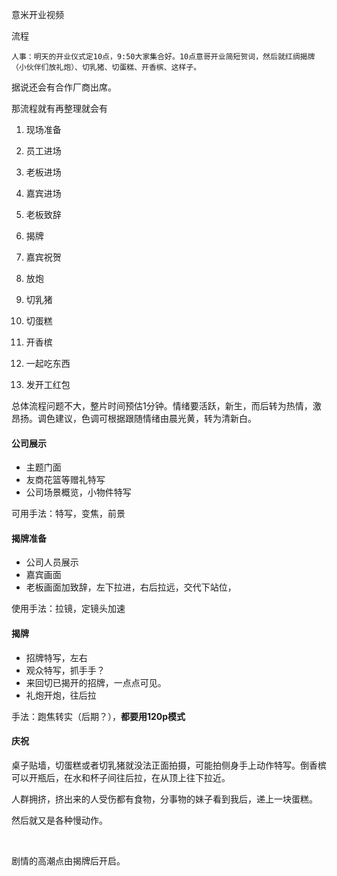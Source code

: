 意米开业视频

流程

```
人事：明天的开业仪式定10点，9:50大家集合好。10点意哥开业简短贺词，然后就红绸揭牌（小伙伴们放礼炮）、切乳猪、切蛋糕、开香槟、这样子。
```

据说还会有合作厂商出席。

那流程就有再整理就会有

1. 现场准备

2. 员工进场

3. 老板进场

4. 嘉宾进场

5. 老板致辞

6. 揭牌

7. 嘉宾祝贺

8. 放炮

9. 切乳猪

10. 切蛋糕

11. 开香槟

12. 一起吃东西

13. 发开工红包

    

总体流程问题不大，整片时间预估1分钟。情绪要活跃，新生，而后转为热情，激昂扬。调色建议，色调可根据跟随情绪由晨光黄，转为清新白。



#### 公司展示

* 主题门面
* 友商花篮等赠礼特写
* 公司场景概览，小物件特写

可用手法：特写，变焦，前景

#### 揭牌准备

* 公司人员展示
* 嘉宾画面
* 老板画面加致辞，左下拉进，右后拉远，交代下站位，

使用手法：拉镜，定镜头加速

#### 揭牌

* 招牌特写，左右
* 观众特写，抓手手？
* 来回切已揭开的招牌，一点点可见。
* 礼炮开炮，往后拉

手法：跑焦转实（后期？），**都要用120p模式**

#### 庆祝

桌子贴墙，切蛋糕或者切乳猪就没法正面拍摄，可能拍侧身手上动作特写。倒香槟可以开瓶后，在水和杯子间往后拉，在从顶上往下拉近。

人群拥挤，挤出来的人受伤都有食物，分事物的妹子看到我后，递上一块蛋糕。

然后就又是各种慢动作。











​	

剧情的高潮点由揭牌后开启。



​	